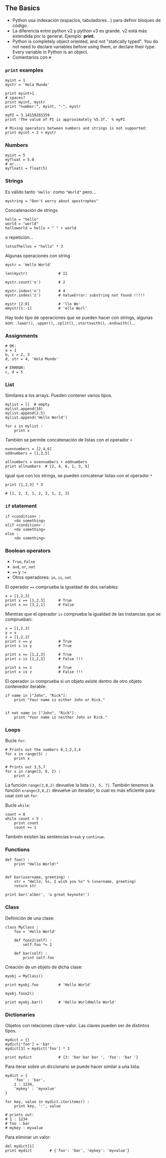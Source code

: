 
## The Basics

* Python usa indexación (espacios, tabuladores...) para definir bloques de código. 
* La diferencia entre python v2 y python v3 es grande. v2 está más extendida por lo general. Ejemplo: **print**.
* Python is completely object oriented, and not "statically typed". You do not need to declare variables before using them, or declare their type. Every variable in Python is an object.
* Comentarios con `#`


### `print` examples

	myint = 1
	mystr = 'Hola Mundo'

	print myint+1
	# spaces?
	print myint, mystr  
	print "number:", myint, "-", mystr  

	myPI = 3.14159265359
	print 'The value of PI is approximately %5.3f.' % myPI
	
	# Mixing operators between numbers and strings is not supported:
	print myint + 2 + mystr


### Numbers

	myint = 5
	myfloat = 5.0
	# or...
	myfloat1 = float(5)

### Strings

Es válido tanto `'Hello'` como `"World"` pero...

	mystring = "Don't worry about apostrophes"

Concatenación de strings

	hello = "hello"
	world = "world"
	helloworld = hello + " " + world
	
o repetición...

	lotsofhellos = "hello" * 3
	
Algunas operaciones con string

	mystr = 'Hello World'
	
	len(mystr)  			# 11
	
	mystr.count('o')  		# 2
	
	mystr.index('o')  		# 4
	mystr.index('z')  		# ValueError: substring not found !!!!!
	
	mystr [2:8]				# 'llo Wo'
	mmystr[1:-1]			# 'ello Worl'
	
Hay todo tipo de operaciones que se pueden hacer con strings, algunas son: `.lower()`, `.upper()`, `.split()`, `.startswith()`, `.endswith()`...
	
	
### Assignments  
	
	# OK: 
	a = 1
	b, c = 2, 3 
	d, str = 4, 'Hola Mundo'
	
	# ERRROR:
	c, d = 5
	
	
### List

Similares a los arrays. Pueden contener varios tipos. 

	mylist = []  # empty
	mylist.append(10)
	mylist.append(2.5)
	mylist.append('Hello World')
		
	for x in mylist :
		print x

También se permite concatenación de listas con el operador `+`
	
	evennumbers = [2,4,6]
	oddnumbers = [1,3,5]
	
	allnumbers = evennumbers + oddnumbers
	print allnumbers  # [2, 4, 6, 1, 3, 5]
	
Igual que con los strings, se pueden concatenar listas con el operador `*`

	print [1,2,3] * 3
	
	# [1, 2, 3, 1, 2, 3, 1, 2, 3] 
	

### `if` statement


	if <condition> :
		<do something>
	elif <condition> :
		<do something>
	else : 
		<do something>
		
		
### Boolean operators

* `True`, `False`
* `and`, `or`, `not`
* `==` y `!=`
* Otros operadores: `in`, `is`, `not` 


El operador `==` comprueba la igualdad de dos variables: 

	x = [1,2,3]
	print x == [1,2,3]		# True
	print x == [3,2,1]		# False
	
Mientras que el operador `is` comprueba la igualdad de las instancias que se comprueban:

	x = [1,2,3]
	y = x
	z = [1,2,3]
	print x == y			# True
	print x is y			# True
	
	print x == [1,2,3]		# True
	print x is [1,2,3]		# False !!!
	
	print x == z			# True
	print x is z			# False !!!
	
	
El operador `in` comprueba si un objeto existe dentro de otro objeto contenedor iterable:

	if name in ["John", "Rick"]:
    	print "Your name is either John or Rick."

	
	if not name in ["John", "Rick"]:
    	print "Your name is neither John or Rick."


### Loops 

Bucle `for`:

	# Prints out the numbers 0,1,2,3,4
	for x in range(5) :
    	print x
    	
    # Prints out 3,5,7
	for x in range(3, 8, 2) :
	    print x

La función `range(3,8,2)` devuelve la lista `[3, 5, 7]`. También tenemos la función `xrange(3,8,2)` devuelve un iterador, lo cual es más eficiente para usar con un `for`. 

Bucle `while`: 

	count = 0
	while count < 5 :
		print count
		count += 1
		
También existen las sentencias `break` y `continue`.

	

### Functions

	def foo() :
    	print "Hello World!"
    
    
	def bar(username, greeting) :
    	str = "Hello, %s, I wish you %s" % (username, greeting)
    	return str

	print bar('alber', 'a great keynote!')


### Class

Definición de una clase:

	class MyClass :
    	foo = 'Hello World'
    
    	def foox2(self) :
        	self.foo *= 2
    
	    def bar(self) :
    	    print self.foo


Creación de un objeto de dicha clase: 

	myobj = MyClass()

	print myobj.foo 		# 'Hello World'

	myobj.foox2()

	print myobj.bar()		# 'Hello WorldHello World'


### Dictionaries

Objetos con relaciones clave-valor. Las claves pueden ser de distintos tipos. 

	mydict = {}
	mydict['foo'] = 'bar '
	mydict[3] = mydict['foo'] * 3

	print mydict			# {3: 'bar bar bar ', 'foo': 'bar '}
	
	
Para iterar sobre un diccionario se puede hacer similar a una lista:

	mydict = {
		'foo' : 'bar',
    	1 : 1234,
	    'mykey' : 'myvalue'
	}
	
	for key, value in mydict.iteritems() :
    	print key, ':', value
   	
   	# prints out:  	
    # 1 : 1234
	# foo : bar
	# mykey : myvalue
	
Para eliminar un valor: 

	del mydict[1]
	print mydict 		# {'foo': 'bar', 'mykey': 'myvalue'}